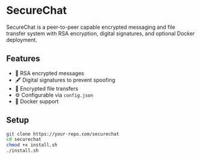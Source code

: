 # SecureChat

SecureChat is a peer-to-peer capable encrypted messaging and file transfer system with RSA encryption, digital signatures, and optional Docker deployment.

## Features
- 🔐 RSA encrypted messages
- 🖋️ Digital signatures to prevent spoofing
- 📁 Encrypted file transfers
- ⚙️ Configurable via `config.json`
- 🐳 Docker support

## Setup
```bash
git clone https://your-repo.com/securechat
cd securechat
chmod +x install.sh
./install.sh
